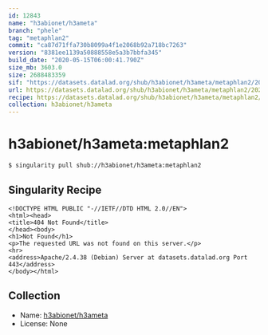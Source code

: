 ```yaml
---
id: 12843
name: "h3abionet/h3ameta"
branch: "phele"
tag: "metaphlan2"
commit: "ca87d71ffa730b8099a4f1e2068b92a718bc7263"
version: "8381ee1139a50888558e5a3b7bbfa345"
build_date: "2020-05-15T06:00:41.790Z"
size_mb: 3603.0
size: 2688483359
sif: "https://datasets.datalad.org/shub/h3abionet/h3ameta/metaphlan2/2020-05-15-ca87d71f-8381ee11/8381ee1139a50888558e5a3b7bbfa345.sif"
url: https://datasets.datalad.org/shub/h3abionet/h3ameta/metaphlan2/2020-05-15-ca87d71f-8381ee11/
recipe: https://datasets.datalad.org/shub/h3abionet/h3ameta/metaphlan2/2020-05-15-ca87d71f-8381ee11/Singularity
collection: h3abionet/h3ameta
---
```


# h3abionet/h3ameta:metaphlan2

```bash
$ singularity pull shub://h3abionet/h3ameta:metaphlan2
```

## Singularity Recipe

```singularity
<!DOCTYPE HTML PUBLIC "-//IETF//DTD HTML 2.0//EN">
<html><head>
<title>404 Not Found</title>
</head><body>
<h1>Not Found</h1>
<p>The requested URL was not found on this server.</p>
<hr>
<address>Apache/2.4.38 (Debian) Server at datasets.datalad.org Port 443</address>
</body></html>
```

## Collection

 - Name: [h3abionet/h3ameta](https://github.com/h3abionet/h3ameta)
 - License: None

